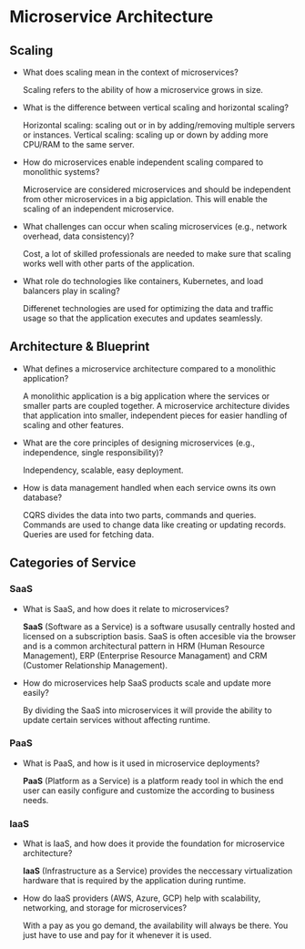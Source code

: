 # Microservice Architecture

## Scaling

* What does scaling mean in the context of microservices?

  Scaling refers to the ability of how a microservice grows in size.  

* What is the difference between vertical scaling and horizontal scaling?

  Horizontal scaling: scaling out or in by adding/removing multiple servers or instances.
  Vertical scaling: scaling up or down by adding more CPU/RAM to the same server.

* How do microservices enable independent scaling compared to monolithic systems?

  Microservice are considered microservices and should be independent from other microservices in a big appiclation. This will enable the scaling of an independent microservice.

* What challenges can occur when scaling microservices (e.g., network overhead, data consistency)?

  Cost, a lot of skilled professionals are needed to make sure that scaling works well with other parts of the application.

* What role do technologies like containers, Kubernetes, and load balancers play in scaling?

  Differenet technologies are used for optimizing the data and traffic usage so that the application executes and updates seamlessly.

## Architecture & Blueprint

* What defines a microservice architecture compared to a monolithic application?

  A monolithic application is a big application where the services or smaller parts are coupled together.
  A microservice architecture divides that application into smaller, independent pieces for easier handling of scaling and other features.

* What are the core principles of designing microservices (e.g., independence, single responsibility)?

  Independency, scalable, easy deployment.

* How is data management handled when each service owns its own database?

  CQRS divides the data into two parts, commands and queries.
  Commands are used to change data like creating or updating records.
  Queries are used for fetching data.

## Categories of Service

### SaaS

* What is SaaS, and how does it relate to microservices?

  **SaaS** (Software as a Service) is a software ususally centrally hosted and licensed on a subscription basis. SaaS is often accesible via the browser and is a common architectural pattern in HRM (Human Resource Management), ERP (Enterprise Resource Managament) and CRM (Customer Relationship Management).

* How do microservices help SaaS products scale and update more easily?

  By dividing the SaaS into microservices it will provide the ability to update certain services without affecting runtime.

### PaaS

* What is PaaS, and how is it used in microservice deployments?

  **PaaS** (Platform as a Service) is a platform ready tool in which the end user can easily configure and customize the according to business needs.

### IaaS

* What is IaaS, and how does it provide the foundation for microservice architecture?

  **IaaS** (Infrastructure as a Service) provides the neccessary virtualization hardware that is required by the application during runtime.

* How do IaaS providers (AWS, Azure, GCP) help with scalability, networking, and storage for microservices?

  With a pay as you go demand, the availability will always be there. You just have to use and pay for it whenever it is used.
